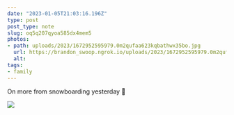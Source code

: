 ```yaml
---
date: "2023-01-05T21:03:16.196Z"
type: post 
post_type: note
slug: oq5q207qyoa585dx4mem5
photos: 
- path: uploads/2023/1672952595979.0m2qufaa623kqbathwx35bo.jpg
  url: https://brandon_swoop.ngrok.io/uploads/2023/1672952595979.0m2qufaa623kqbathwx35bo.jpg
  alt: 
tags: 
- family
---
```

On more from snowboarding yesterday 🤙

![](/uploads/2023/1672952595979.0m2qufaa623kqbathwx35bo.jpg)
